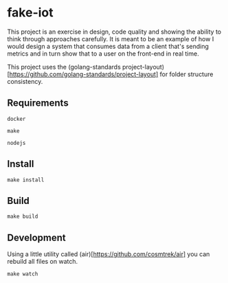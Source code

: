 # fake-iot

This project is an exercise in design, code quality and showing the ability to think through approaches carefully. It is meant to be an example of how I would design a system that consumes data from a client that's sending metrics and in turn show that to a user on the front-end in real time.

This project uses the (golang-standards project-layout)[https://github.com/golang-standards/project-layout] for folder structure consistency.

## Requirements

`docker`

`make`

`nodejs`

## Install

`make install`

## Build

`make build`

## Development

Using a little utility called (air)[https://github.com/cosmtrek/air] you can rebuild all files on watch.

`make watch`
